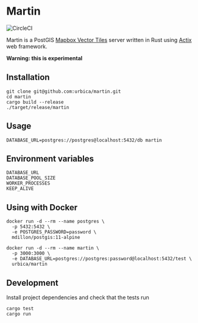 # Martin

![CircleCI](https://img.shields.io/circleci/project/github/urbica/martin.svg?style=popout)

Martin is a PostGIS [Mapbox Vector Tiles](https://github.com/mapbox/vector-tile-spec) server written in Rust using [Actix](https://github.com/actix/actix-web) web framework.

**Warning: this is experimental**

## Installation

    git clone git@github.com:urbica/martin.git
    cd martin
    cargo build --release
    ./target/release/martin

## Usage

    DATABASE_URL=postgres://postgres@localhost:5432/db martin

## Environment variables

    DATABASE_URL
    DATABASE_POOL_SIZE
    WORKER_PROCESSES
    KEEP_ALIVE

## Using with Docker

    docker run -d --rm --name postgres \
      -p 5432:5432 \
      -e POSTGRES_PASSWORD=password \
      mdillon/postgis:11-alpine

    docker run -d --rm --name martin \
      -p 3000:3000 \
      -e DATABASE_URL=postgres://postgres:password@localhost:5432/test \
      urbica/martin

## Development

Install project dependencies and check that the tests run

    cargo test
    cargo run
